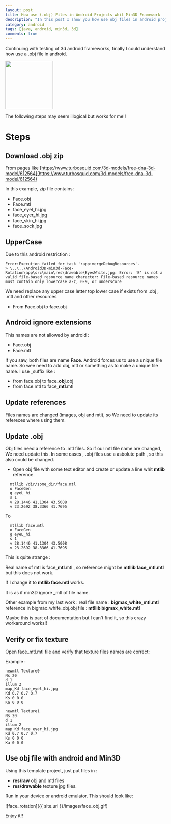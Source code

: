 ```yaml
---
layout: post
title: How use (.obj) Files in Android Projects whit Min3D Framework
description: "In this post I show you how use obj files in android project using min3d framework"
category: android
tags: [java, android, min3d, 3d]
comments: true  
---
```


Continuing with testing of 3d android frameworks, finally I could understand how use a .obj file in android.

<img src="http://img.freepik.com/free-icon/obj-open-file-format_318-45196.jpg" width="150">

The following steps may seem illogical but works for me!!

# Steps

## Download .obj zip 

From pages like [https://www.turbosquid.com/3d-models/free-dna-3d-model/612564](https://www.turbosquid.com/3d-models/free-dna-3d-model/612564)

In this example, zip file contains:

- Face.obj
- Face.mtl
- face_eyel_hi.jpg  
- face_eyer_hi.jpg  
- face_skin_hi.jpg  
- face_sock.jpg


## UpperCase

Due to this android restriction :
```
Error:Execution failed for task ':app:mergeDebugResources'.
> \..\..\Android3D-min3d-Face-Rotation\app\src\main\res\drawable\EyesWhite.jpg: Error: 'E' is not a valid file-based resource name character: File-based resource names must contain only lowercase a-z, 0-9, or underscore
```
We need replace any upper case letter top lower case if exists from .obj , .mtl and other resources 

  - From **F**ace.obj to **f**ace.obj

## Android ignore extensions  

This names are not allowed by android :
- Face.obj
- Face.mtl

If you saw, both files are name **Face**. Android forces us to use a unique file name. So wee need to add obj, mtl or something as to make a unique file name.  I use _suffix like :

- from face.obj to face_**obj**.obj 
- from face.mtl to face_**mtl**.mtl

## Update references

Files names are changed (images, obj and mtl),  so We need to update its refereces where using them.

## Update .obj

Obj files need a reference to .mtl files. So if our mtl file name are changed, We need update this. In some cases , .obj files use a asbolute path , so this also could be changed.

- Open obj file with some text editor and create or update a line whit **mtlib** reference.

```
  mtllib /dir/some_dir/face.mtl
  o FaceGen
  g eyeL_hi
  s 1
  v 28.1446 41.1304 43.5008
  v 23.2692 38.3366 41.7695
```
    
To

```
  mtllib face.mtl
  o FaceGen
  g eyeL_hi
  s 1
  v 28.1446 41.1304 43.5008
  v 23.2692 38.3366 41.7695
```
   
This is quite strange : 

Real name of mtl is face_**mtl**.mtl , so reference might be
**mtllib face_mtl.mtl** but this does not work.

If I change it to  **mtllib face.mtl** works. 

It is as if min3D  ignore _mtl of file name.

Other example from my last work :
real file name : **bigmax_white_mtl.mtl**
reference in bigmax_white_obj.obj file : **mtllib bigmax_white.mtl**

Maybe this is part of documentation but I can't  find it, so this crazy workaround works!!
    
## Verify or fix texture

Open face_mtl.mtl file and verify that texture files names are correct:

Example :
```
newmtl Texture0
Ns 20
d 1
illum 2
map_Kd face_eyel_hi.jpg
Kd 0.7 0.7 0.7
Ks 0 0 0
Ka 0 0 0

newmtl Texture1
Ns 20
d 1
illum 2
map_Kd face_eyer_hi.jpg
Kd 0.7 0.7 0.7
Ks 0 0 0
Ka 0 0 0
```

## Use obj file with android and Min3D

Using this template project, just put files in :

- **res/raw** obj and mtl files
- **res/drawable** texture jpg files.

Run in your device or android emulator. This should look like:

![face_rotation]({{ site.url }}/images/face_obj.gif)

Enjoy it!!

